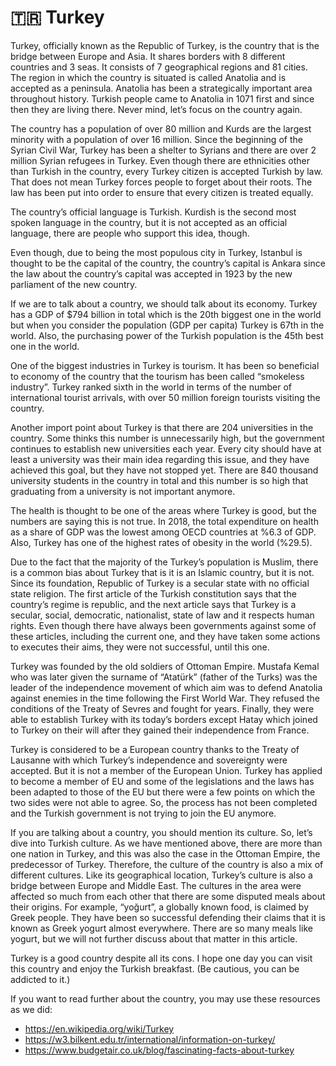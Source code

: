 # 🇹🇷 Turkey

Turkey, officially known as the Republic of Turkey, is the country that is the bridge between Europe and Asia. It shares borders with 8 different countries and 3 seas. It consists of 7 geographical regions and 81 cities. The region in which the country is situated is called Anatolia and is accepted as a peninsula. Anatolia has been a strategically important area throughout history. Turkish people came to Anatolia in 1071 first and since then they are living there. Never mind, let’s focus on the country again.

The country has a population of over 80 million and Kurds are the largest minority with a population of over 16 million. Since the beginning of the Syrian Civil War, Turkey has been a shelter to Syrians and there are over 2 million Syrian refugees in Turkey. Even though there are ethnicities other than Turkish in the country, every Turkey citizen is accepted Turkish by law. That does not mean Turkey forces people to forget about their roots. The law has been put into order to ensure that every citizen is treated equally.

The country’s official language is Turkish. Kurdish is the second most spoken language in the country, but it is not accepted as an official language, there are people who support this idea, though.

Even though, due to being the most populous city in Turkey, Istanbul is thought to be the capital of the country, the country’s capital is Ankara since the law about the country’s capital was accepted in 1923 by the new parliament of the new country.

If we are to talk about a country, we should talk about its economy. Turkey has a GDP of $794 billion in total which is the 20th biggest one in the world but when you consider the population (GDP per capita) Turkey is 67th in the world. Also, the purchasing power of the Turkish population is the 45th best one in the world.

One of the biggest industries in Turkey is tourism. It has been so beneficial to economy of the country that the tourism has been called “smokeless industry”. Turkey ranked sixth in the world in terms of the number of international tourist arrivals, with over 50 million foreign tourists visiting the country.

Another import point about Turkey is that there are 204 universities in the country. Some thinks this number is unnecessarily high, but the government continues to establish new universities each year. Every city should have at least a university was their main idea regarding this issue, and they have achieved this goal, but they have not stopped yet. There are 840 thousand university students in the country in total and this number is so high that graduating from a university is not important anymore.

The health is thought to be one of the areas where Turkey is good, but the numbers are saying this is not true. In 2018, the total expenditure on health as a share of GDP was the lowest among OECD countries at %6.3 of GDP. Also, Turkey has one of the highest rates of obesity in the world (%29.5).

Due to the fact that the majority of the Turkey’s population is Muslim, there is a common bias about Turkey that is it is an Islamic country, but it is not. Since its foundation, Republic of Turkey is a secular state with no official state religion. The first article of the Turkish constitution says that the country’s regime is republic, and the next article says that Turkey is a secular, social, democratic, nationalist, state of law and it respects human rights. Even though there have always been governments against some of these articles, including the current one, and they have taken some actions to executes their aims, they were not successful, until this one.

Turkey was founded by the old soldiers of Ottoman Empire. Mustafa Kemal who was later given the surname of “Atatürk” (father of the Turks) was the leader of the independence movement of which aim was to defend Anatolia against enemies in the time following the First World War. They refused the conditions of the Treaty of Sevres and fought for years. Finally, they were able to establish Turkey with its today’s borders except Hatay which joined to Turkey on their will after they gained their independence from France.

Turkey is considered to be a European country thanks to the Treaty of Lausanne with which Turkey’s independence and sovereignty were accepted. But it is not a member of the European Union. Turkey has applied to become a member of EU and some of the legislations and the laws has been adapted to those of the EU but there were a few points on which the two sides were not able to agree. So, the process has not been completed and the Turkish government is not trying to join the EU anymore.

If you are talking about a country, you should mention its culture. So, let’s dive into Turkish culture. As we have mentioned above, there are more than one nation in Turkey, and this was also the case in the Ottoman Empire, the predecessor of Turkey. Therefore, the culture of the country is also a mix of different cultures. Like its geographical location, Turkey’s culture is also a bridge between Europe and Middle East. The cultures in the area were affected so much from each other that there are some disputed meals about their origins. For example, “yoğurt”, a globally known food, is claimed by Greek people. They have been so successful defending their claims that it is known as Greek yogurt almost everywhere. There are so many meals like yogurt, but we will not further discuss about that matter in this article.

Turkey is a good country despite all its cons. I hope one day you can visit this country and enjoy the Turkish breakfast. (Be cautious, you can be addicted to it.)

If you want to read further about the country, you may use these resources as we did:

- <https://en.wikipedia.org/wiki/Turkey>
- <https://w3.bilkent.edu.tr/international/information-on-turkey/>
- <https://www.budgetair.co.uk/blog/fascinating-facts-about-turkey>
